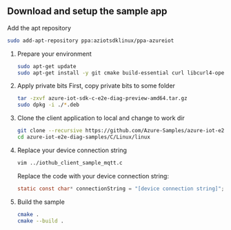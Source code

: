 ## Download and setup the sample app

Add the apt repository

```bash
sudo add-apt-repository ppa:aziotsdklinux/ppa-azureiot
```

1. Prepare your environment
    ```bash
    sudo apt-get update
    sudo apt-get install -y git cmake build-essential curl libcurl4-openssl-dev libssl-dev uuid-dev azure-iot-sdk-c-dev
    ```

2. Apply private bits
    First, copy private bits to some folder
    ```bash
    tar -zxvf azure-iot-sdk-c-e2e-diag-preview-amd64.tar.gz
    sudo dpkg -i ./*.deb
    ```

3. Clone the client application to local and change to work dir

   ```bash
   git clone --recursive https://github.com/Azure-Samples/azure-iot-e2e-diag-samples.git
   cd azure-iot-e2e-diag-samples/C/Linux/linux
   ```

4. Replace your device connection string

    ```bash
    vim ../iothub_client_sample_mqtt.c
    ```
    Replace the code with your device connection string:

    ```c
    static const char* connectionString = "[device connection string]";
    ```

5. Build the sample

   ```bash
   cmake .
   cmake --build .
   ```
